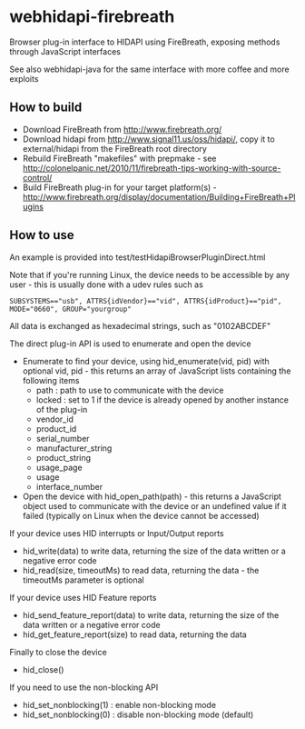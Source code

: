 webhidapi-firebreath
====================

Browser plug-in interface to HIDAPI using FireBreath, exposing methods through JavaScript interfaces 

See also webhidapi-java for the same interface with more coffee and more exploits

How to build
-------------

  * Download FireBreath from http://www.firebreath.org/
  * Download hidapi from http://www.signal11.us/oss/hidapi/, copy it to external/hidapi from the FireBreath root directory
  * Rebuild FireBreath "makefiles" with prepmake - see http://colonelpanic.net/2010/11/firebreath-tips-working-with-source-control/
  * Build FireBreath plug-in for your target platform(s) - http://www.firebreath.org/display/documentation/Building+FireBreath+Plugins

How to use 
-----------

An example is provided into test/testHidapiBrowserPluginDirect.html

Note that if you're running Linux, the device needs to be accessible by any user - this is usually done with a udev rules such as 

	SUBSYSTEMS=="usb", ATTRS{idVendor}=="vid", ATTRS{idProduct}=="pid", MODE="0660", GROUP="yourgroup"

All data is exchanged as hexadecimal strings, such as "0102ABCDEF"

The direct plug-in API is used to enumerate and open the device

  * Enumerate to find your device, using hid_enumerate(vid, pid) with optional vid, pid - this returns an array of  JavaScript lists containing the following items
      * path : path to use to communicate with the device
      * locked : set to 1 if the device is already opened by another instance of the plug-in
      * vendor_id  
      * product_id  
      * serial_number 
      * manufacturer_string
      * product_string
      * usage_page
      * usage
      * interface_number
  * Open the device with hid_open_path(path) - this returns a JavaScript object used to communicate with the device or an undefined value if it failed (typically on Linux when the device cannot be accessed)

If your device uses HID interrupts or Input/Output reports

  * hid_write(data) to write data, returning the size of the data written or a negative error code
  * hid_read(size, timeoutMs) to read data, returning the data - the timeoutMs parameter is optional

If your device uses HID Feature reports

  * hid_send_feature_report(data) to write data, returning the size of the data written or a negative error code
  * hid_get_feature_report(size) to read data, returning the data

Finally to close the device 

  * hid_close()

If you need to use the non-blocking API

  * hid_set_nonblocking(1) : enable non-blocking mode
  * hid_set_nonblocking(0) : disable non-blocking mode (default) 

